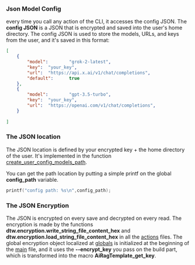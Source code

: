 ### Json Model Config

every time you call any action of the CLI, it accesses the config JSON. The **config JSON** is a JSON that is encrypted and saved into the user's home directory. The config JSON is used to store the models, URLs, and keys from the user, and it's saved in this format:

```json
[ 
    {
        "model":        "grok-2-latest",
        "key":  "your_key",
        "url":  "https://api.x.ai/v1/chat/completions",
        "default":      true
    },
    {
        "model":        "gpt-3.5-turbo",
        "key":  "your_key",
        "url":  "https://openai.com/v1/chat/completions",
    }
    
]
```

### The JSON location
The JSON location is defined by your encrypted key + the home directory of the user. It's implemented in the function [create_user_config_models_path](/src/model_props/fdefine.model_props.c).

You can get the path location by putting a simple printf on the global **config_path** variable.

```c
printf("config path: %s\n",config_path);
```
### The JSON Encryption
The JSON is encrypted on every save and decrypted on every read. The encryption is made by the functions **dtw.encryption.write_string_file_content_hex** and **dtw.encryption.load_string_file_content_hex** in all the [actions](/src/actions/) files. The global encryption object localized at [globals](/src/globals.main_obj.c) is initialized at the beginning of the [main](/src/main.c) file, and it uses the **--encrypt_key** you pass on the build part, which is transformed into the macro **AiRagTemplate_get_key**.